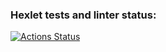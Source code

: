 ### Hexlet tests and linter status:
[![Actions Status](https://github.com/Warckut/frontend-project-46/workflows/hexlet-check/badge.svg)](https://github.com/Warckut/frontend-project-46/actions)